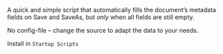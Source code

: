 A quick and simple script that automatically fills the document’s metadata fields on Save and SaveAs, but *only* when all fields are still empty.

No config-file – change the source to adapt the data to your needs.

Install in `Startup Scripts`